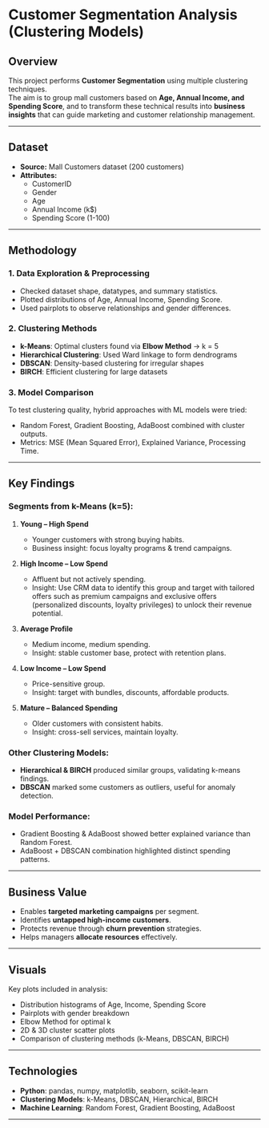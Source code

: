 # Customer Segmentation Analysis (Clustering Models)

## Overview
This project performs **Customer Segmentation** using multiple clustering techniques.  
The aim is to group mall customers based on **Age, Annual Income, and Spending Score**, and to transform these technical results into **business insights** that can guide marketing and customer relationship management.

---

## Dataset
- **Source:** Mall Customers dataset (200 customers)  
- **Attributes:**  
  - CustomerID  
  - Gender  
  - Age  
  - Annual Income (k$)  
  - Spending Score (1-100)  

---

## Methodology

### 1. Data Exploration & Preprocessing
- Checked dataset shape, datatypes, and summary statistics.  
- Plotted distributions of Age, Annual Income, Spending Score.  
- Used pairplots to observe relationships and gender differences.  

### 2. Clustering Methods
- **k-Means**: Optimal clusters found via **Elbow Method** → k = 5  
- **Hierarchical Clustering**: Used Ward linkage to form dendrograms  
- **DBSCAN**: Density-based clustering for irregular shapes  
- **BIRCH**: Efficient clustering for large datasets  

### 3. Model Comparison
To test clustering quality, hybrid approaches with ML models were tried:  
- Random Forest, Gradient Boosting, AdaBoost combined with cluster outputs.  
- Metrics: MSE (Mean Squared Error), Explained Variance, Processing Time.  

---

## Key Findings

### Segments from k-Means (k=5):
1. **Young – High Spend**  
   - Younger customers with strong buying habits.  
   - Business insight: focus loyalty programs & trend campaigns.  

2. **High Income – Low Spend**  
   - Affluent but not actively spending.  
   - Insight: Use CRM data to identify this group and target with tailored offers such as premium campaigns and exclusive offers (personalized discounts, loyalty       privileges) to unlock their revenue potential.

3. **Average Profile**  
   - Medium income, medium spending.  
   - Insight: stable customer base, protect with retention plans.  

4. **Low Income – Low Spend**  
   - Price-sensitive group.  
   - Insight: target with bundles, discounts, affordable products.  

5. **Mature – Balanced Spending**  
   - Older customers with consistent habits.  
   - Insight: cross-sell services, maintain loyalty.  

### Other Clustering Models:
- **Hierarchical & BIRCH** produced similar groups, validating k-means findings.  
- **DBSCAN** marked some customers as outliers, useful for anomaly detection.  

### Model Performance:
- Gradient Boosting & AdaBoost showed better explained variance than Random Forest.  
- AdaBoost + DBSCAN combination highlighted distinct spending patterns.  

---

## Business Value
- Enables **targeted marketing campaigns** per segment.  
- Identifies **untapped high-income customers**.  
- Protects revenue through **churn prevention** strategies.  
- Helps managers **allocate resources** effectively.  

---

## Visuals
Key plots included in analysis:
- Distribution histograms of Age, Income, Spending Score  
- Pairplots with gender breakdown  
- Elbow Method for optimal k  
- 2D & 3D cluster scatter plots  
- Comparison of clustering methods (k-Means, DBSCAN, BIRCH)  

---

## Technologies
- **Python**: pandas, numpy, matplotlib, seaborn, scikit-learn  
- **Clustering Models**: k-Means, DBSCAN, Hierarchical, BIRCH  
- **Machine Learning**: Random Forest, Gradient Boosting, AdaBoost  

---


